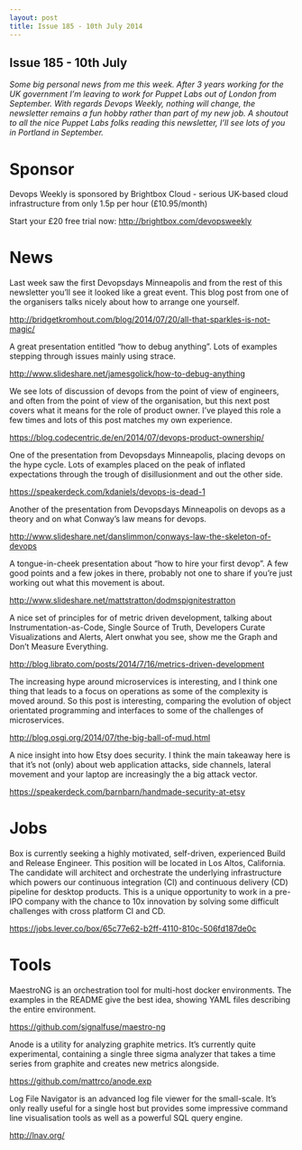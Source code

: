 ```yaml
---
layout: post
title: Issue 185 - 10th July 2014
---
```


## Issue 185 - 10th July

_Some big personal news from me this week. After 3 years working for the UK government I’m leaving to work for Puppet Labs out of London from September. With regards Devops Weekly, nothing will change, the newsletter remains a fun hobby rather than part of my new job. A shoutout to all the nice Puppet Labs folks reading this newsletter, I’ll see lots of you in Portland in September._


Sponsor
======

Devops Weekly is sponsored by Brightbox Cloud - serious UK-based cloud infrastructure from only 1.5p per hour (£10.95/month)

Start your £20 free trial now: http://brightbox.com/devopsweekly


News
====

Last week saw the first Devopsdays Minneapolis and from the rest of this newsletter you’ll see it looked like a great event. This blog post from one of the organisers talks nicely about how to arrange one yourself.

http://bridgetkromhout.com/blog/2014/07/20/all-that-sparkles-is-not-magic/


A great presentation entitled “how to debug anything”. Lots of examples stepping through issues mainly using strace.

http://www.slideshare.net/jamesgolick/how-to-debug-anything


We see lots of discussion of devops from the point of view of engineers, and often from the point of view of the organisation, but this next post covers what it means for the role of product owner. I’ve played this role a few times and lots of this post matches my own experience.

https://blog.codecentric.de/en/2014/07/devops-product-ownership/


One of the presentation from Devopsdays Minneapolis, placing devops on the hype cycle. Lots of examples placed on the peak of inflated expectations through the trough of disillusionment and out the other side.

https://speakerdeck.com/kdaniels/devops-is-dead-1


Another of the presentation from Devopsdays Minneapolis on devops as a theory and on what Conway’s law means for devops.

http://www.slideshare.net/danslimmon/conways-law-the-skeleton-of-devops


A tongue-in-cheek presentation about “how to hire your first devop”. A few good points and a few jokes in there, probably not one to share if you’re just working out what this movement is about.

http://www.slideshare.net/mattstratton/dodmspignitestratton


A nice set of principles for of metric driven development, talking about Instrumentation-as-Code, Single Source of Truth, Developers Curate Visualizations and Alerts, Alert onwhat you see, show me the Graph and Don’t Measure Everything.

http://blog.librato.com/posts/2014/7/16/metrics-driven-development


The increasing hype around microservices is interesting, and I think one thing that leads to a focus on operations as some of the complexity is moved around. So this post is interesting, comparing the evolution of object orientated programming and interfaces to some of the challenges of microservices.

http://blog.osgi.org/2014/07/the-big-ball-of-mud.html


A nice insight into how Etsy does security. I think the main takeaway here is that it’s not (only) about web application attacks, side channels, lateral movement and your laptop are increasingly the a big attack vector.

https://speakerdeck.com/barnbarn/handmade-security-at-etsy



Jobs
====

Box is currently seeking a highly motivated, self-driven, experienced Build and Release Engineer. This position will be located in Los Altos, California. The candidate will architect and orchestrate the underlying infrastructure which powers our continuous integration (CI) and continuous delivery (CD) pipeline for desktop products. This is a unique opportunity to work in a pre-IPO company with the chance to 10x innovation by solving some difficult challenges with cross platform CI and CD.

https://jobs.lever.co/box/65c77e62-b2ff-4110-810c-506fd187de0c


Tools
====

MaestroNG is an orchestration tool for multi-host docker environments. The examples in the README give the best idea, showing YAML files describing the entire environment.

https://github.com/signalfuse/maestro-ng


Anode is a utility for analyzing graphite metrics. It’s currently quite experimental, containing a single three sigma analyzer that takes a time series from graphite and creates new metrics alongside.

https://github.com/mattrco/anode.exp


Log File Navigator is an advanced log file viewer for the small-scale. It’s only really useful for a single host but provides some impressive command line visualisation tools as well as a powerful SQL query engine.

http://lnav.org/
